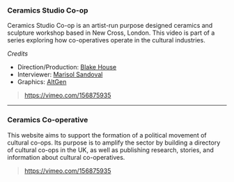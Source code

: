<!-- 
To add a new story, write:

### Cooperative Name

Description of of cooperative

Video url of vimeo

-->

### Ceramics Studio Co-op

Ceramics Studio Co-op is an artist-run purpose designed ceramics and sculpture workshop based in New Cross, London. This video is part of a series exploring how co-operatives operate in the cultural industries.

_Credits_
- Direction/Production: [Blake House](http://blake.house/)   
- Interviewer: [Marisol Sandoval](https://www.city.ac.uk/people/academics/marisol-sandoval)   
- Graphics: [AltGen](http://www.altgen.org.uk/)   

> https://vimeo.com/156875935



---

### Ceramics Co-operative

This website aims to support the formation of a political movement of cultural co-ops. Its purpose is to amplify the sector by building a directory of cultural co-ops in the UK, as well as publishing research, stories, and information about cultural co-operatives.

> https://vimeo.com/156875935
